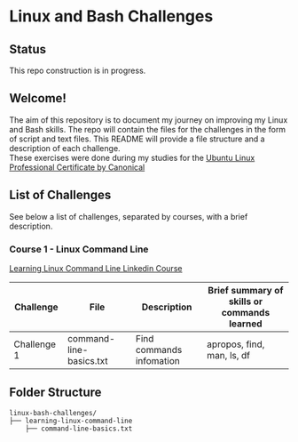 # Linux and Bash Challenges

## Status  

This repo construction is in progress.

## Welcome!

The aim of this repository is to document my journey on improving my Linux and Bash skills. The repo will contain the files for the challenges in the form of script and text files. This README will provide a file structure and a description of each challenge.  
These exercises were done during my studies for the [Ubuntu Linux Professional Certificate by Canonical][url_certificate]

## List of Challenges

See below a list of challenges, separated by courses, with a brief description.

### Course 1 - Linux Command Line
[Learning Linux Command Line Linkedin Course][url_cli]

| Challenge   | File                    | Description              | Brief summary of skills or commands learned |
|-------------|-------------------------|--------------------------|---------------------------------------------|
|Challenge 1  |command-line-basics.txt  |Find commands infomation  |apropos, find, man, ls, df                   |

## Folder Structure

```plaintext
linux-bash-challenges/
├── learning-linux-command-line
    ├── command-line-basics.txt
```

[url_certificate]:https://www.linkedin.com/learning/paths/ubuntu-linux-professional-certificate-by-canonical
[url_cli]:https://www.linkedin.com/learning/learning-linux-command-line-14447912
